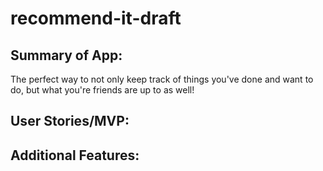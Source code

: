 # recommend-it-draft

## Summary of App:
The perfect way to not only keep track of things you've done and want to do, but what you're friends are up to as well! 

## User Stories/MVP: 

## Additional Features: 
